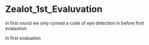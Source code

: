 # Zealot_1st_Evaluvation

in first round we only runned a code of eye detection in before first evalaution 

in first evaluation 
